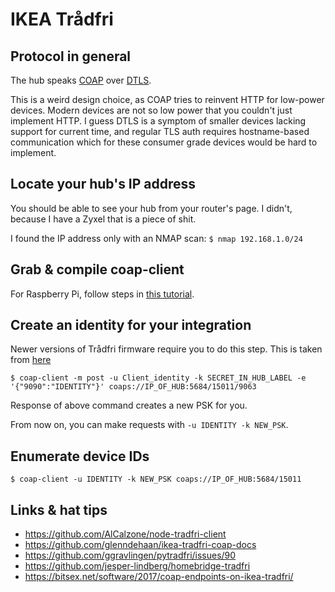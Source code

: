 IKEA Trådfri
============


Protocol in general
-------------------

The hub speaks [COAP](http://coap.technology/) over [DTLS](https://en.wikipedia.org/wiki/Datagram_Transport_Layer_Security).

This is a weird design choice, as COAP tries to reinvent HTTP for low-power devices. Modern devices are not so low power that you couldn't just implement HTTP. I guess DTLS is a symptom of smaller devices lacking support for current time, and regular TLS auth requires hostname-based communication which for these consumer grade devices would be hard to implement.


Locate your hub's IP address
----------------------------

You should be able to see your hub from your router's page. I didn't, because I have a Zyxel that is a piece of shit.

I found the IP address only with an NMAP scan: `$ nmap 192.168.1.0/24`


Grab & compile coap-client
--------------------------

For Raspberry Pi, follow steps in [this tutorial](https://learn.pimoroni.com/tutorial/sandyj/controlling-ikea-tradfri-lights-from-your-pi).


Create an identity for your integration
---------------------------------------

Newer versions of Trådfri firmware require you to do this step. This is taken from [here](https://github.com/ggravlingen/pytradfri/issues/90)

```
$ coap-client -m post -u Client_identity -k SECRET_IN_HUB_LABEL -e '{"9090":"IDENTITY"}' coaps://IP_OF_HUB:5684/15011/9063
```

Response of above command creates a new PSK for you.

From now on, you can make requests with `-u IDENTITY -k NEW_PSK`.


Enumerate device IDs
--------------------

```
$ coap-client -u IDENTITY -k NEW_PSK coaps://IP_OF_HUB:5684/15011
```


Links & hat tips
----------------

- https://github.com/AlCalzone/node-tradfri-client
- https://github.com/glenndehaan/ikea-tradfri-coap-docs
- https://github.com/ggravlingen/pytradfri/issues/90
- https://github.com/jesper-lindberg/homebridge-tradfri
- https://bitsex.net/software/2017/coap-endpoints-on-ikea-tradfri/
